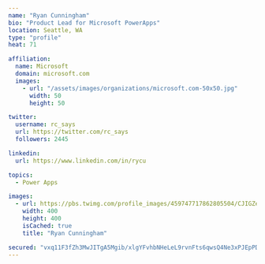 ```yaml
---
name: "Ryan Cunningham"
bio: "Product Lead for Microsoft PowerApps"
location: Seattle, WA
type: "profile"
heat: 71

affiliation:
  name: Microsoft
  domain: microsoft.com
  images:
    - url: "/assets/images/organizations/microsoft.com-50x50.jpg"
      width: 50
      height: 50

twitter:
  username: rc_says
  url: https://twitter.com/rc_says
  followers: 2445

linkedin:
  url: https://www.linkedin.com/in/rycu

topics:
  - Power Apps

images:
  - url: https://pbs.twimg.com/profile_images/459747717862805504/CJIGZejd_400x400.png
    width: 400
    height: 400
    isCached: true
    title: "Ryan Cunningham"

secured: "vxq11F3fZh3MwJITgA5Mgib/xlgYFvhbNHeLeL9rvnFts6qwsQ4Ne3xPJEpPDAawKLXs69IGLa39YM0kPEzP3U3+Q3xoAon/M+bKkYRXh/ODCUfLgffKBU7dx+2tupvzWjfFCl6r+BCvCJx2Xef/n6zVgrNOPZjRa9mDxbX4w6h+QQRuNBi/kZWJ7LjcDrO+4uliTD1IOP5qVBDFyYAu+Ow/uPHsDha1C4kPZNwVyiLIiYPZ6pb91ZukGqGn8LyrxZQxO5pM+2t+hKiAOPsWPHaibyZNmL7tBOIVaGHJGaB+PX+vzR2p+LBA/vff+mMrSx79uGoLmpdHvu9YLjRul9dk8JKrp/SVlI0cyRSaJW2omZvQaY7dHs6PQJjPDeWo6OzKMgJY4cbqDmlnyP4RTdp1p13b0bwGNRis7chTA0Q=;LNcjPlbm7vMxkMCYWL6XnA=="
---
```


